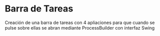 # Barra de Tareas



Creación de una barra de tareas con 4 apliaciones para que cuando se pulse sobre ellas se abran
mediante ProcessBuilder con interfaz Swing


